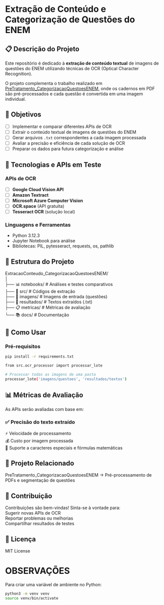# Extração de Conteúdo e Categorização de Questões do ENEM

## 📋 Descrição do Projeto

Este repositório é dedicado à **extração de conteúdo textual** de imagens de questões do ENEM utilizando técnicas de OCR (Optical Character Recognition). 

O projeto complementa o trabalho realizado em [PreTratamento_CategorizacaoQuestoesENEM](https://github.com/AlexandreNP9/PreTratamento_CategorizacaoQuestoesENEM), onde os cadernos em PDF são pré-processados e cada questão é convertida em uma imagem individual.

## 🎯 Objetivos

- [ ] Implementar e comparar diferentes APIs de OCR
- [ ] Extrair o conteúdo textual de imagens de questões do ENEM
- [ ] Gerar arquivos `.txt` correspondentes a cada imagem processada
- [ ] Avaliar a precisão e eficiência de cada solução de OCR
- [ ] Preparar os dados para futura categorização e análise

## 🔧 Tecnologias e APIs em Teste

### APIs de OCR
- [ ] **Google Cloud Vision API**
- [ ] **Amazon Textract**
- [ ] **Microsoft Azure Computer Vision**
- [ ] **OCR.space** (API gratuita)
- [ ] **Tesseract OCR** (solução local)

### Linguagens e Ferramentas
- Python 3.12.3
- Jupyter Notebook para análise
- Bibliotecas: PIL, pytesseract, requests, os, pathlib

## 📁 Estrutura do Projeto
ExtracaoConteudo_CategorizacaoQuestoesENEM/  
│  
├── 📊 notebooks/ # Análises e testes comparativos  
├── 🔧 src/ # Códigos de extração  
├── 📁 imagens/ # Imagens de entrada (questões)  
├── 📁 resultados/ # Textos extraídos (.txt)  
├── 📋 metricas/ # Métricas de avaliação  
└── 📚 docs/ # Documentação  


## 🚀 Como Usar

### Pré-requisitos
```bash
pip install -r requirements.txt

from src.ocr_processor import processar_lote

# Processar todas as imagens de uma pasta
processar_lote('imagens/questoes', 'resultados/textos')
```

## 📊 Métricas de Avaliação
As APIs serão avaliadas com base em:

### ✅ Precisão do texto extraído
⚡ Velocidade de processamento  
💰 Custo por imagem processada  
🔄 Suporte a caracteres especiais e fórmulas matemáticas  

## 🔗 Projeto Relacionado
PreTratamento_CategorizacaoQuestoesENEM → Pré-processamento de PDFs e segmentação de questões

## 🤝 Contribuição
Contribuições são bem-vindas! Sinta-se à vontade para:  
Sugerir novas APIs de OCR  
Reportar problemas ou melhorias  
Compartilhar resultados de testes  

## 📄 Licença
MIT License

# OBSERVAÇÕES
Para criar uma variável de ambiente no Python:  
```bash
python3 -m venv venv  
source venv/bin/activate  
```